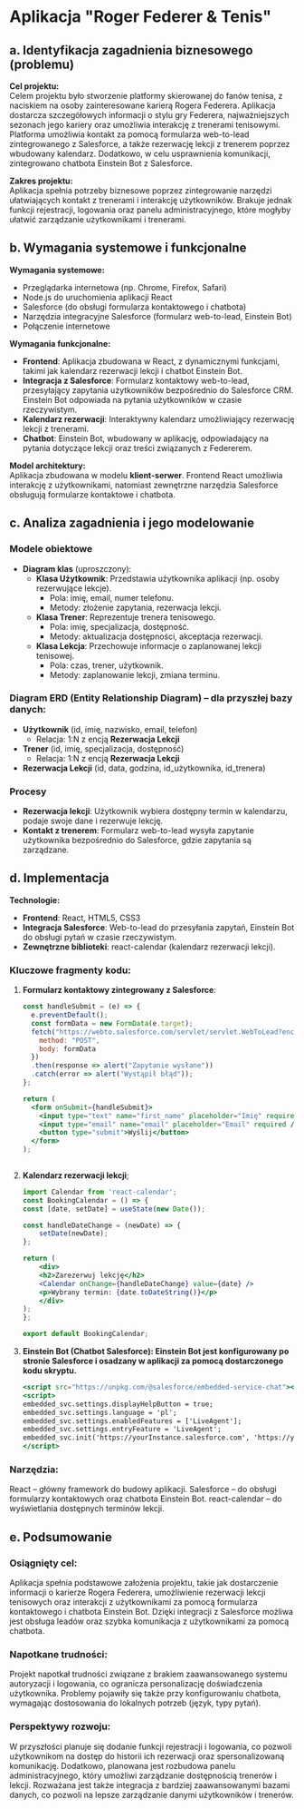 # Aplikacja "Roger Federer & Tenis"

## a. Identyfikacja zagadnienia biznesowego (problemu)

**Cel projektu:**  
Celem projektu było stworzenie platformy skierowanej do fanów tenisa, z naciskiem na osoby zainteresowane karierą Rogera Federera. Aplikacja dostarcza szczegółowych informacji o stylu gry Federera, najważniejszych sezonach jego kariery oraz umożliwia interakcję z trenerami tenisowymi. Platforma umożliwia kontakt za pomocą formularza web-to-lead zintegrowanego z Salesforce, a także rezerwację lekcji z trenerem poprzez wbudowany kalendarz. Dodatkowo, w celu usprawnienia komunikacji, zintegrowano chatbota Einstein Bot z Salesforce.

**Zakres projektu:**  
Aplikacja spełnia potrzeby biznesowe poprzez zintegrowanie narzędzi ułatwiających kontakt z trenerami i interakcję użytkowników. Brakuje jednak funkcji rejestracji, logowania oraz panelu administracyjnego, które mogłyby ułatwić zarządzanie użytkownikami i trenerami.

## b. Wymagania systemowe i funkcjonalne

**Wymagania systemowe:**  
- Przeglądarka internetowa (np. Chrome, Firefox, Safari)
- Node.js do uruchomienia aplikacji React
- Salesforce (do obsługi formularza kontaktowego i chatbota)
- Narzędzia integracyjne Salesforce (formularz web-to-lead, Einstein Bot)
- Połączenie internetowe

**Wymagania funkcjonalne:**  
- **Frontend**: Aplikacja zbudowana w React, z dynamicznymi funkcjami, takimi jak kalendarz rezerwacji lekcji i chatbot Einstein Bot.
- **Integracja z Salesforce**: Formularz kontaktowy web-to-lead, przesyłający zapytania użytkowników bezpośrednio do Salesforce CRM. Einstein Bot odpowiada na pytania użytkowników w czasie rzeczywistym.
- **Kalendarz rezerwacji**: Interaktywny kalendarz umożliwiający rezerwację lekcji z trenerami.
- **Chatbot**: Einstein Bot, wbudowany w aplikację, odpowiadający na pytania dotyczące lekcji oraz treści związanych z Federerem.

**Model architektury:**  
Aplikacja zbudowana w modelu **klient-serwer**. Frontend React umożliwia interakcję z użytkownikami, natomiast zewnętrzne narzędzia Salesforce obsługują formularze kontaktowe i chatbota.

## c. Analiza zagadnienia i jego modelowanie

### Modele obiektowe

- **Diagram klas** (uproszczony):  
  - **Klasa Użytkownik**: Przedstawia użytkownika aplikacji (np. osoby rezerwujące lekcje).
    - Pola: imię, email, numer telefonu.
    - Metody: złożenie zapytania, rezerwacja lekcji.
  - **Klasa Trener**: Reprezentuje trenera tenisowego.
    - Pola: imię, specjalizacja, dostępność.
    - Metody: aktualizacja dostępności, akceptacja rezerwacji.
  - **Klasa Lekcja**: Przechowuje informacje o zaplanowanej lekcji tenisowej.
    - Pola: czas, trener, użytkownik.
    - Metody: zaplanowanie lekcji, zmiana terminu.

### Diagram ERD (Entity Relationship Diagram) – dla przyszłej bazy danych:
- **Użytkownik** (id, imię, nazwisko, email, telefon)
  - Relacja: 1:N z encją **Rezerwacja Lekcji**
- **Trener** (id, imię, specjalizacja, dostępność)
  - Relacja: 1:N z encją **Rezerwacja Lekcji**
- **Rezerwacja Lekcji** (id, data, godzina, id_użytkownika, id_trenera)

### Procesy
- **Rezerwacja lekcji**: Użytkownik wybiera dostępny termin w kalendarzu, podaje swoje dane i rezerwuje lekcję.
- **Kontakt z trenerem**: Formularz web-to-lead wysyła zapytanie użytkownika bezpośrednio do Salesforce, gdzie zapytania są zarządzane.

## d. Implementacja

**Technologie:**
- **Frontend**: React, HTML5, CSS3
- **Integracja Salesforce**: Web-to-lead do przesyłania zapytań, Einstein Bot do obsługi pytań w czasie rzeczywistym.
- **Zewnętrzne biblioteki**: react-calendar (kalendarz rezerwacji lekcji).

### Kluczowe fragmenty kodu:

1. **Formularz kontaktowy zintegrowany z Salesforce**:
   ```jsx
   const handleSubmit = (e) => {
     e.preventDefault();
     const formData = new FormData(e.target);
     fetch("https://webto.salesforce.com/servlet/servlet.WebToLead?encoding=UTF-8", {
       method: "POST",
       body: formData
     })
     .then(response => alert("Zapytanie wysłane"))
     .catch(error => alert("Wystąpił błąd"));
   };

   return (
     <form onSubmit={handleSubmit}>
       <input type="text" name="first_name" placeholder="Imię" required />
       <input type="email" name="email" placeholder="Email" required />
       <button type="submit">Wyślij</button>
     </form>
   );
 
 2. **Kalendarz rezerwacji lekcji**;
    ```jsx
    import Calendar from 'react-calendar';
    const BookingCalendar = () => {
    const [date, setDate] = useState(new Date());

    const handleDateChange = (newDate) => {
        setDate(newDate);
    };

    return (
        <div>
        <h2>Zarezerwuj lekcję</h2>
        <Calendar onChange={handleDateChange} value={date} />
        <p>Wybrany termin: {date.toDateString()}</p>
        </div>
    );
    };

    export default BookingCalendar;

3. **Einstein Bot (Chatbot Salesforce): Einstein Bot jest konfigurowany po stronie Salesforce i osadzany w aplikacji za pomocą dostarczonego kodu skryptu.**
    ```jsx
    <script src="https://unpkg.com/@salesforce/embedded-service-chat"></script>
    <script>
    embedded_svc.settings.displayHelpButton = true;
    embedded_svc.settings.language = 'pl';
    embedded_svc.settings.enabledFeatures = ['LiveAgent'];
    embedded_svc.settings.entryFeature = 'LiveAgent';
    embedded_svc.init('https://yourInstance.salesforce.com', 'https://yourService.salesforce.com', 'your-org-id');
    </script>

### Narzędzia:

React – główny framework do budowy aplikacji.
Salesforce – do obsługi formularzy kontaktowych oraz chatbota Einstein Bot.
react-calendar – do wyświetlania dostępnych terminów lekcji.

## e. Podsumowanie

### Osiągnięty cel:
Aplikacja spełnia podstawowe założenia projektu, takie jak dostarczenie informacji o karierze Rogera Federera, umożliwienie rezerwacji lekcji tenisowych oraz interakcji z użytkownikami za pomocą formularza kontaktowego i chatbota Einstein Bot. Dzięki integracji z Salesforce możliwa jest obsługa leadów oraz szybka komunikacja z użytkownikami za pomocą chatbota.

### Napotkane trudności:
Projekt napotkał trudności związane z brakiem zaawansowanego systemu autoryzacji i logowania, co ogranicza personalizację doświadczenia użytkownika. Problemy pojawiły się także przy konfigurowaniu chatbota, wymagając dostosowania do lokalnych potrzeb (język, typy pytań).

### Perspektywy rozwoju:
W przyszłości planuje się dodanie funkcji rejestracji i logowania, co pozwoli użytkownikom na dostęp do historii ich rezerwacji oraz spersonalizowaną komunikację. Dodatkowo, planowana jest rozbudowa panelu administracyjnego, który umożliwi zarządzanie dostępnością trenerów i lekcji. Rozważana jest także integracja z bardziej zaawansowanymi bazami danych, co pozwoli na lepsze zarządzanie danymi użytkowników i trenerów.
